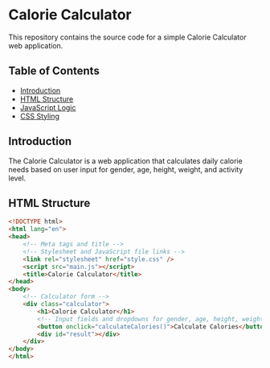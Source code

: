 # Calorie Calculator

This repository contains the source code for a simple Calorie Calculator web application.

## Table of Contents

- [Introduction](#introduction)
- [HTML Structure](#html-structure)
- [JavaScript Logic](#javascript-logic)
- [CSS Styling](#css-styling)

## Introduction

The Calorie Calculator is a web application that calculates daily calorie needs based on user input for gender, age, height, weight, and activity level.

## HTML Structure

```html
<!DOCTYPE html>
<html lang="en">
<head>
    <!-- Meta tags and title -->
    <!-- Stylesheet and JavaScript file links -->
    <link rel="stylesheet" href="style.css" />
    <script src="main.js"></script>
    <title>Calorie Calculator</title>
</head>
<body>
    <!-- Calculator form -->
    <div class="calculator">
        <h1>Calorie Calculator</h1>
        <!-- Input fields and dropdowns for gender, age, height, weight, and activity level -->
        <button onclick="calculateCalories()">Calculate Calories</button>
        <div id="result"></div>
    </div>
</body>
</html>
```

